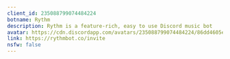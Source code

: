 ```yaml
---
client_id: 235088799074484224
botname: Rythm
description: Rythm is a feature-rich, easy to use Discord music bot
avatar: https://cdn.discordapp.com/avatars/235088799074484224/86dd4605e419359463b3d1e808b90396.png
link: https://rythmbot.co/invite
nsfw: false
---
```


